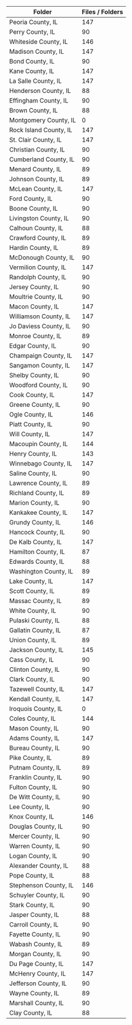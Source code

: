 | Folder                 |   Files / Folders |
|------------------------|-------------------|
| Peoria County, IL      |               147 |
| Perry County, IL       |                90 |
| Whiteside County, IL   |               146 |
| Madison County, IL     |               147 |
| Bond County, IL        |                90 |
| Kane County, IL        |               147 |
| La Salle County, IL    |               147 |
| Henderson County, IL   |                88 |
| Effingham County, IL   |                90 |
| Brown County, IL       |                88 |
| Montgomery County, IL  |                 0 |
| Rock Island County, IL |               147 |
| St. Clair County, IL   |               147 |
| Christian County, IL   |                90 |
| Cumberland County, IL  |                90 |
| Menard County, IL      |                89 |
| Johnson County, IL     |                89 |
| McLean County, IL      |               147 |
| Ford County, IL        |                90 |
| Boone County, IL       |                90 |
| Livingston County, IL  |                90 |
| Calhoun County, IL     |                88 |
| Crawford County, IL    |                89 |
| Hardin County, IL      |                89 |
| McDonough County, IL   |                90 |
| Vermilion County, IL   |               147 |
| Randolph County, IL    |                90 |
| Jersey County, IL      |                90 |
| Moultrie County, IL    |                90 |
| Macon County, IL       |               147 |
| Williamson County, IL  |               147 |
| Jo Daviess County, IL  |                90 |
| Monroe County, IL      |                89 |
| Edgar County, IL       |                90 |
| Champaign County, IL   |               147 |
| Sangamon County, IL    |               147 |
| Shelby County, IL      |                90 |
| Woodford County, IL    |                90 |
| Cook County, IL        |               147 |
| Greene County, IL      |                90 |
| Ogle County, IL        |               146 |
| Piatt County, IL       |                90 |
| Will County, IL        |               147 |
| Macoupin County, IL    |               144 |
| Henry County, IL       |               143 |
| Winnebago County, IL   |               147 |
| Saline County, IL      |                90 |
| Lawrence County, IL    |                89 |
| Richland County, IL    |                89 |
| Marion County, IL      |                90 |
| Kankakee County, IL    |               147 |
| Grundy County, IL      |               146 |
| Hancock County, IL     |                90 |
| De Kalb County, IL     |               147 |
| Hamilton County, IL    |                87 |
| Edwards County, IL     |                88 |
| Washington County, IL  |                89 |
| Lake County, IL        |               147 |
| Scott County, IL       |                89 |
| Massac County, IL      |                89 |
| White County, IL       |                90 |
| Pulaski County, IL     |                88 |
| Gallatin County, IL    |                87 |
| Union County, IL       |                89 |
| Jackson County, IL     |               145 |
| Cass County, IL        |                90 |
| Clinton County, IL     |                90 |
| Clark County, IL       |                90 |
| Tazewell County, IL    |               147 |
| Kendall County, IL     |               147 |
| Iroquois County, IL    |                 0 |
| Coles County, IL       |               144 |
| Mason County, IL       |                90 |
| Adams County, IL       |               147 |
| Bureau County, IL      |                90 |
| Pike County, IL        |                89 |
| Putnam County, IL      |                89 |
| Franklin County, IL    |                90 |
| Fulton County, IL      |                90 |
| De Witt County, IL     |                90 |
| Lee County, IL         |                90 |
| Knox County, IL        |               146 |
| Douglas County, IL     |                90 |
| Mercer County, IL      |                90 |
| Warren County, IL      |                90 |
| Logan County, IL       |                90 |
| Alexander County, IL   |                88 |
| Pope County, IL        |                88 |
| Stephenson County, IL  |               146 |
| Schuyler County, IL    |                90 |
| Stark County, IL       |                90 |
| Jasper County, IL      |                88 |
| Carroll County, IL     |                90 |
| Fayette County, IL     |                90 |
| Wabash County, IL      |                89 |
| Morgan County, IL      |                90 |
| Du Page County, IL     |               147 |
| McHenry County, IL     |               147 |
| Jefferson County, IL   |                90 |
| Wayne County, IL       |                89 |
| Marshall County, IL    |                90 |
| Clay County, IL        |                88 |